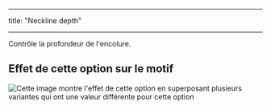 - - -
title: "Neckline depth"
- - -

Contrôle la profondeur de l'encolure.

## Effet de cette option sur le motif

![Cette image montre l'effet de cette option en superposant plusieurs variantes qui ont une valeur différente pour cette option](teagan_necklinedepth_sample.svg "Effect of this option on the pattern")
